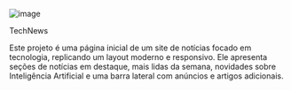 ![image](https://github.com/user-attachments/assets/e1cf2777-c40f-4431-94af-21335aa4ea3e)


TechNews

Este projeto é uma página inicial de um site de notícias focado em tecnologia, replicando um layout moderno e responsivo. Ele apresenta seções de notícias em destaque, mais lidas da semana, novidades sobre Inteligência Artificial e uma barra lateral com anúncios e artigos adicionais.

